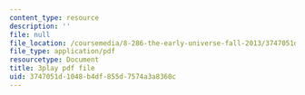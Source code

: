```yaml
---
content_type: resource
description: ''
file: null
file_location: /coursemedia/8-286-the-early-universe-fall-2013/3747051d1048b4df855d7574a3a8360c_PK1KNojfvMQ.pdf
file_type: application/pdf
resourcetype: Document
title: 3play pdf file
uid: 3747051d-1048-b4df-855d-7574a3a8360c
---
```

